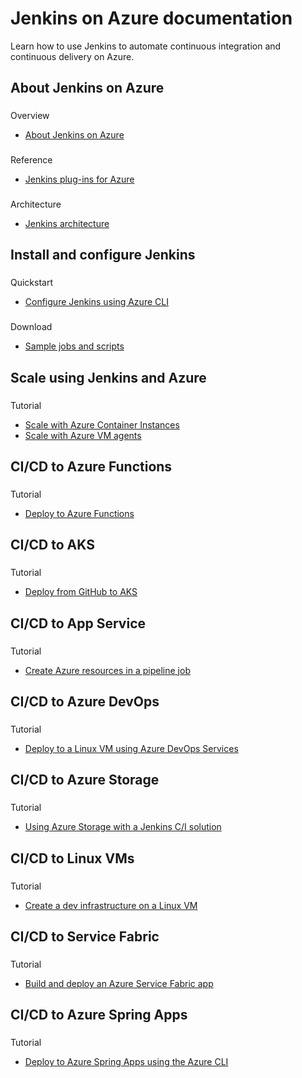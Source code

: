 # Jenkins on Azure documentation

Learn how to use Jenkins to automate continuous integration and continuous delivery on Azure.

## About Jenkins on Azure

### 

 Overview

* [About Jenkins on Azure](overview)

### 

 Reference

* [Jenkins plug-ins for Azure](plug-ins-for-azure)

### 

 Architecture

* [Jenkins architecture](/en-us/azure/architecture/reference-architectures/jenkins/)

## Install and configure Jenkins

### 

 Quickstart

* [Configure Jenkins using Azure CLI](configure-on-linux-vm)

### 

 Download

* [Sample jobs and scripts](https://github.com/azure/jenkins)

## Scale using Jenkins and Azure

### 

 Tutorial

* [Scale with Azure Container Instances](azure-container-instances-as-jenkins-build-agent)
* [Scale with Azure VM agents](scale-deployments-using-vm-agents)

## CI/CD to Azure Functions

### 

 Tutorial

* [Deploy to Azure Functions](deploy-to-azure-functions)

## CI/CD to AKS

### 

 Tutorial

* [Deploy from GitHub to AKS](deploy-from-github-to-aks)

## CI/CD to App Service

### 

 Tutorial

* [Create Azure resources in a pipeline job](deploy-to-azure-app-service-using-azure-cli)

## CI/CD to Azure DevOps

### 

 Tutorial

* [Deploy to a Linux VM using Azure DevOps Services](deploy-to-linux-vm-using-azure-devops-services)

## CI/CD to Azure Storage

### 

 Tutorial

* [Using Azure Storage with a Jenkins C/I solution](azure-storage-blobs-as-build-artifact-repository)

## CI/CD to Linux VMs

### 

 Tutorial

* [Create a dev infrastructure on a Linux VM](pipeline-with-github-and-docker)

## CI/CD to Service Fabric

### 

 Tutorial

* [Build and deploy an Azure Service Fabric app](deploy-to-service-fabric-cluster)

## CI/CD to Azure Spring Apps

### 

 Tutorial

* [Deploy to Azure Spring Apps using the Azure CLI](deploy-to-azure-spring-apps-using-azure-cli)

